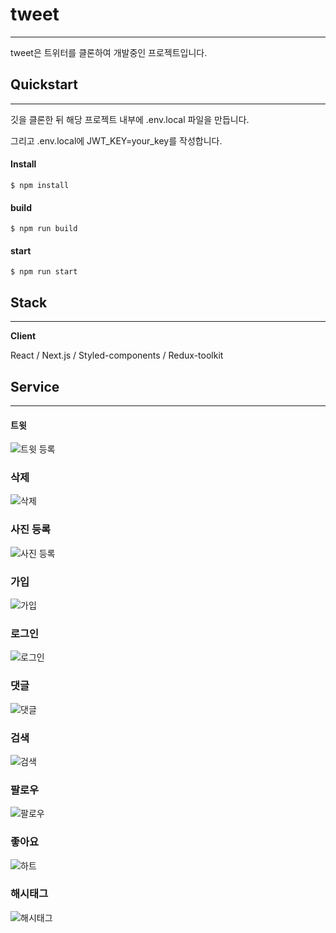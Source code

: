 # tweet

---

tweet은 트위터를 클론하여 개발중인 프로젝트입니다.

## Quickstart

---

깃을 클론한 뒤 해당 프로젝트 내부에 .env.local 파일을 만듭니다.

그리고 .env.local에 JWT_KEY=your_key를 작성합니다.

#### Install

```
$ npm install
```

#### build

```
$ npm run build
```

#### start

```
$ npm run start
```

## Stack

---

**Client**

React / Next.js / Styled-components / Redux-toolkit

## Service

---

#### 트윗
![트윗 등록](https://user-images.githubusercontent.com/50521449/116533861-d1dc8280-a91c-11eb-9ecd-a4a33357e3e0.gif)

### 삭제
![삭제](https://user-images.githubusercontent.com/50521449/116533860-d143ec00-a91c-11eb-878b-82351cb89e01.gif)

### 사진 등록
![사진 등록](https://user-images.githubusercontent.com/50521449/116533859-d143ec00-a91c-11eb-86bd-89e11ad2fd4e.gif)

### 가입
![가입](https://user-images.githubusercontent.com/50521449/116533847-cee19200-a91c-11eb-8133-e8f99cd17596.gif)

### 로그인
![로그인](https://user-images.githubusercontent.com/50521449/116533855-d0ab5580-a91c-11eb-8102-5a77a4b84f9b.gif)

### 댓글
![댓글](https://user-images.githubusercontent.com/50521449/116533854-d012bf00-a91c-11eb-963c-7c2b6694b786.gif)

### 검색
![검색](https://user-images.githubusercontent.com/50521449/116533851-d012bf00-a91c-11eb-9f48-04f0c49ead1f.gif)

### 팔로우
![팔로우](https://user-images.githubusercontent.com/50521449/116533863-d2751900-a91c-11eb-82f2-7b616ca9b2ca.gif)

### 좋아요
![하트](https://user-images.githubusercontent.com/50521449/116533865-d2751900-a91c-11eb-9091-ac1b579570ea.gif)

### 해시태그
![해시태그](https://user-images.githubusercontent.com/50521449/116533868-d30daf80-a91c-11eb-862d-5152e55d349a.gif)
